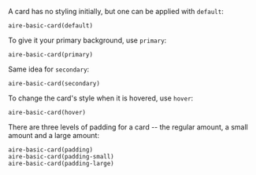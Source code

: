 A card has no styling initially, but one can be applied with `default`:
```
aire-basic-card(default)
```

To give it your primary background, use `primary`:
```
aire-basic-card(primary)
```

Same idea for `secondary`:
```
aire-basic-card(secondary)
```

To change the card's style when it is hovered, use `hover`:
```
aire-basic-card(hover)
```

There are three levels of padding for a card -- the regular amount, a small amount and a large amount:
```
aire-basic-card(padding)
aire-basic-card(padding-small)
aire-basic-card(padding-large)
```